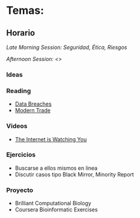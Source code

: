 
# Temas: 

## Horario

*Late Morning Session: Seguridad, Ética, Riesgos*

*Afternoon Session: <>*

### Ideas

### Reading
- [Data Breaches](http://www.informationisbeautiful.net/visualizations/worlds-biggest-data-breaches-hacks/)
- [Modern Trade](https://docs.google.com/document/d/1IM0rBFF1CP4icPU6pmPrXXStYWwQ1gURtvFoJsbFV1A/edit)

### Videos
- [The Internet is Watching You](https://www.youtube.com/watch?v=l_a0ecZ2Oe0)

### Ejercicios
- Buscarse a ellos mismos en linea
- Discutir casos tipo Black Mirror, Minority Report


### Proyecto
- Brilliant Computational Biology
- Coursera Bioinformatic Exercises 